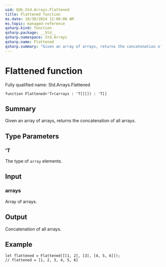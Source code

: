 ```yaml
---
uid: Qdk.Std.Arrays.Flattened
title: Flattened function
ms.date: 10/30/2024 12:00:00 AM
ms.topic: managed-reference
qsharp.kind: function
qsharp.package: __Std__
qsharp.namespace: Std.Arrays
qsharp.name: Flattened
qsharp.summary: "Given an array of arrays, returns the concatenation of all arrays."
---
```


# Flattened function

Fully qualified name: Std.Arrays.Flattened

```qsharp
function Flattened<'T>(arrays : 'T[][]) : 'T[]
```

## Summary
Given an array of arrays, returns the concatenation of all arrays.

## Type Parameters
### 'T
The type of `array` elements.

## Input
### arrays
Array of arrays.

## Output
Concatenation of all arrays.

## Example
```qsharp
let flattened = Flattened([[1, 2], [3], [4, 5, 6]]);
// flattened = [1, 2, 3, 4, 5, 6]
```
